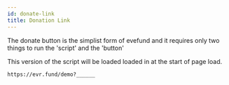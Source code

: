 ```yaml
---
id: donate-link
title: Donation Link
---
```


The donate button is the simplist form of evefund and it requires only two things to run the 'script' and the 'button'

This version of the script will be loaded loaded in at the start of page load.

```bash
https://evr.fund/demo?______
```
